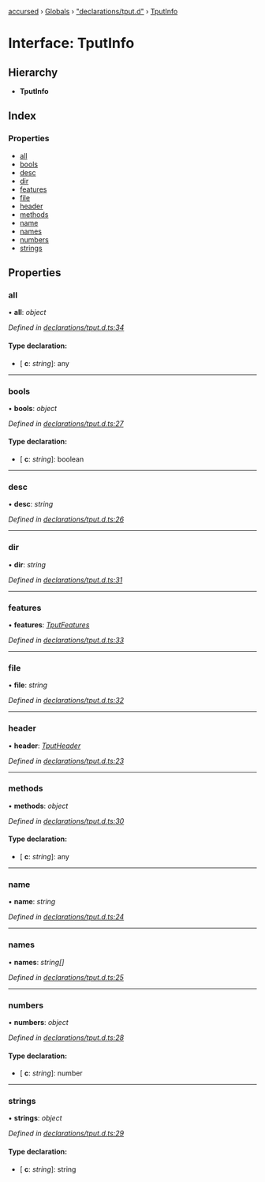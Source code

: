 [accursed](../README.md) › [Globals](../globals.md) › ["declarations/tput.d"](../modules/_declarations_tput_d_.md) › [TputInfo](_declarations_tput_d_.tputinfo.md)

# Interface: TputInfo

## Hierarchy

* **TputInfo**

## Index

### Properties

* [all](_declarations_tput_d_.tputinfo.md#all)
* [bools](_declarations_tput_d_.tputinfo.md#bools)
* [desc](_declarations_tput_d_.tputinfo.md#desc)
* [dir](_declarations_tput_d_.tputinfo.md#dir)
* [features](_declarations_tput_d_.tputinfo.md#features)
* [file](_declarations_tput_d_.tputinfo.md#file)
* [header](_declarations_tput_d_.tputinfo.md#header)
* [methods](_declarations_tput_d_.tputinfo.md#methods)
* [name](_declarations_tput_d_.tputinfo.md#name)
* [names](_declarations_tput_d_.tputinfo.md#names)
* [numbers](_declarations_tput_d_.tputinfo.md#numbers)
* [strings](_declarations_tput_d_.tputinfo.md#strings)

## Properties

###  all

• **all**: *object*

*Defined in [declarations/tput.d.ts:34](https://github.com/cancerberoSgx/accursed/blob/468bf3c/src/declarations/tput.d.ts#L34)*

#### Type declaration:

* \[ **c**: *string*\]: any

___

###  bools

• **bools**: *object*

*Defined in [declarations/tput.d.ts:27](https://github.com/cancerberoSgx/accursed/blob/468bf3c/src/declarations/tput.d.ts#L27)*

#### Type declaration:

* \[ **c**: *string*\]: boolean

___

###  desc

• **desc**: *string*

*Defined in [declarations/tput.d.ts:26](https://github.com/cancerberoSgx/accursed/blob/468bf3c/src/declarations/tput.d.ts#L26)*

___

###  dir

• **dir**: *string*

*Defined in [declarations/tput.d.ts:31](https://github.com/cancerberoSgx/accursed/blob/468bf3c/src/declarations/tput.d.ts#L31)*

___

###  features

• **features**: *[TputFeatures](_declarations_tput_d_.tputfeatures.md)*

*Defined in [declarations/tput.d.ts:33](https://github.com/cancerberoSgx/accursed/blob/468bf3c/src/declarations/tput.d.ts#L33)*

___

###  file

• **file**: *string*

*Defined in [declarations/tput.d.ts:32](https://github.com/cancerberoSgx/accursed/blob/468bf3c/src/declarations/tput.d.ts#L32)*

___

###  header

• **header**: *[TputHeader](_declarations_tput_d_.tputheader.md)*

*Defined in [declarations/tput.d.ts:23](https://github.com/cancerberoSgx/accursed/blob/468bf3c/src/declarations/tput.d.ts#L23)*

___

###  methods

• **methods**: *object*

*Defined in [declarations/tput.d.ts:30](https://github.com/cancerberoSgx/accursed/blob/468bf3c/src/declarations/tput.d.ts#L30)*

#### Type declaration:

* \[ **c**: *string*\]: any

___

###  name

• **name**: *string*

*Defined in [declarations/tput.d.ts:24](https://github.com/cancerberoSgx/accursed/blob/468bf3c/src/declarations/tput.d.ts#L24)*

___

###  names

• **names**: *string[]*

*Defined in [declarations/tput.d.ts:25](https://github.com/cancerberoSgx/accursed/blob/468bf3c/src/declarations/tput.d.ts#L25)*

___

###  numbers

• **numbers**: *object*

*Defined in [declarations/tput.d.ts:28](https://github.com/cancerberoSgx/accursed/blob/468bf3c/src/declarations/tput.d.ts#L28)*

#### Type declaration:

* \[ **c**: *string*\]: number

___

###  strings

• **strings**: *object*

*Defined in [declarations/tput.d.ts:29](https://github.com/cancerberoSgx/accursed/blob/468bf3c/src/declarations/tput.d.ts#L29)*

#### Type declaration:

* \[ **c**: *string*\]: string
